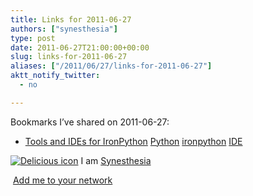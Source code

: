 ```yaml
---
title: Links for 2011-06-27
authors: ["synesthesia"]
type: post
date: 2011-06-27T21:00:00+00:00
slug: links-for-2011-06-27 
aliases: ["/2011/06/27/links-for-2011-06-27"]
aktt_notify_twitter:
  - no

---
```

Bookmarks I&#8217;ve shared on 2011-06-27:

  * [Tools and IDEs for IronPython][1] 
    [Python][2] [ironpython][3] [IDE][4] </li> </ul> 
    
    <p class="deliciouslink">
      <a href="https://del.icio.us/synesthesia" title="See all my bookmarks on del.icio.us"><img src="https://www.synesthesia.co.uk/images/deliciousicon.jpg" alt="Delicious icon" /></a>&nbsp;I am <a href="https://del.icio.us/synesthesia" title="See all my bookmarks on del.icio.us">Synesthesia</a>
    </p>
    
    <p class="deliciouslink">
      <a href="https://del.icio.us/network?add=synesthesia" title="Add me to your del.icio.us network"><img src="https://www.synesthesia.co.uk/images/add.gif" alt="" /></a>&nbsp;<a href="https://del.icio.us/network?add=synesthesia" title="Add me to your del.icio.us network">Add me to your network</a>
    </p>

 [1]: https://www.voidspace.org.uk/ironpython/tools-and-ides.shtml
 [2]: https://www.delicious.com/synesthesia/Python
 [3]: https://www.delicious.com/synesthesia/ironpython
 [4]: https://www.delicious.com/synesthesia/IDE